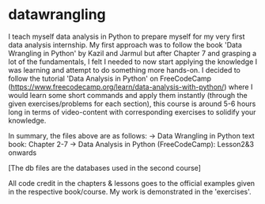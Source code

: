 # datawrangling
I teach myself data analysis in Python to prepare myself for my very first data analysis internship.
My first approach was to follow the book 'Data Wrangling in Python' by Kazil and Jarmul but after Chapter 7 and grasping a lot of the fundamentals, 
I felt I needed to now start applying the knowledge I was learning and attempt to do something more hands-on. I decided to follow the tutorial 'Data Analysis in Python'
on FreeCodeCamp (https://www.freecodecamp.org/learn/data-analysis-with-python/) where I would learn some short commands and apply them instantly (through the given exercises/problems for each section), this course is around 
5-6 hours long in terms of video-content with corresponding exercises to solidify your knowledge. 


In summary, the files above are as follows:
-> Data Wrangling in Python text book: Chapter 2-7
-> Data Analysis in Python (FreeCodeCamp): Lesson2&3 onwards

[The db files are the databases used in the second course]

All code credit in the chapters & lessons goes to the official examples given in the respective book/course. My work is demonstrated in the 'exercises'. 
